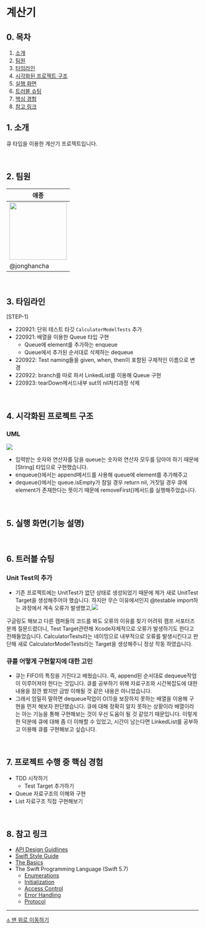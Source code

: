 # 계산기

## 0. 목차
1. [소개](#1.-소개)
2. [팀원](#2.-팀원)
3. [타임라인](#3.-타임라인)
4. [시각화된 프로젝트 구조](#4.-시각화된-프로젝트-구조)
5. [실행 화면](#5.-실행-화면)
6. [트러블 슈팅](#6.-트러블-슈팅)
7. [핵심 경험](#7.-프로젝트-수행-중-핵심-경험)
8. [참고 링크](#-8.-참고-링크)

## 1. 소개
큐 타입을 이용한 계산기 프로젝트입니다.

<br>



## 2. 팀원
| 애종 | 
| --- | 
| <img src= https://i.imgur.com/l2Lwg5b.jpg width=150>| 
| @jonghancha | 

<br>

## 3. 타임라인
[STEP-1]
- 220921: 단위 테스트 타깃 `CalculatorModelTests` 추가
- 220921: 배열을 이용한 Queue 타입 구현
    - Queue에 element를 추가하는 enqueue
    - Queue에서 추가된 순서대로 삭제하는 dequeue
- 220922: Test naming들을 given, when, then이 포함된 구체적인 이름으로 변경
- 220922: branch를 따로 파서 LinkedList를 이용해 Queue 구현
- 220923: tearDown메서드내부 sut의 nil처리과정 삭제





<br>

## 4. 시각화된 프로젝트 구조
### UML

![](https://i.imgur.com/gcBQeKg.png)

- 입력받는 숫자와 연산자를 담을 queue는 숫자와 연산자 모두를 담아야 하기 때문에 [String]
타입으로 구현했습니다.
- enqueue()에서는 append메서드를 사용해 queue에 element를 추가해주고
- dequeue()에서는 queue.isEmpty가 참일 경우 return nil, 거짓일 경우 큐에 element가 존재한다는 뜻이기 때문에 removeFirst()메서드를 실행해주었습니다.

<br>

## 5. 실행 화면(기능 설명)


<br>


## 6. 트러블 슈팅
### Unit Test의 추가
- 기존 프로젝트에는 UnitTest가 없던 상태로 생성되었기 때문에 제가 새로 UnitTest Target을 생성해주어야 했습니다. 하지만 무슨 이유에서인지 @testable import하는 과정에서 계속 오류가 발생했고,![](https://i.imgur.com/46uIaJD.png)

 구글링도 해보고 다른 캠퍼들의 코드를 봐도 오류의 이유를 찾기 어려워 캠프 서포터즈 분께 질문드렸더니, Test Target관련해 Xcode자체적으로 오류가 발생하기도 한다고 전해들었습니다. CalculatorTests라는 네이밍으로 내부적으로 오류를 발생시킨다고 판단해 새로 CalculatorModelTests라는 Target을 생성해주니 정상 작동 하였습니다.
 

### 큐를 어떻게 구현할지에 대한 고민
- 큐는 FIFO의 특징을 가진다고 배웠습니다. 즉, append된 순서대로 dequeue작업이 이루어져야 한다는 것입니다. 큐를 공부하기 위해 자료구조와 시간복잡도에 대한 내용을 잠깐 봤지만 금방 이해될 것 같은 내용은 아니었습니다. 
- 그래서 엄밀히 말하면 dequeue작업이 O(1)을 보장하지 못하는 배열을 이용해 구현을 먼저 해보자 판단했습니다. 큐에 대해 정확히 알지 못하는 상황이라 배열이라는 아는 기능을 통해 구현해보는 것이 우선 도움이 될 것 같았기 때문입니다. 이렇게 한 덕분에 큐에 대해 좀 더 이해할 수 있었고, 시간이 남는다면 LinkedList를 공부하고 이용해 큐를 구현해보고 싶습니다.


<br>

## 7. 프로젝트 수행 중 핵심 경험

- TDD 시작하기
    - Test Target 추가하기
- Queue 자료구조의 이해와 구현
- List 자료구조 직접 구현해보기
  

<br>

## 8. 참고 링크

* [API Design Guidlines](https://swift.org/documentation/api-design-guidelines/)
* [Swift Style Guide](https://google.github.io/swift/)
* [The Basics](https://docs.swift.org/swift-book/LanguageGuide/TheBasics.html)
* The Swift Programming Language (Swift 5.7)
    - [Enumerations](https://docs.swift.org/swift-book/LanguageGuide/Enumerations.html)
    - [Initialization](https://docs.swift.org/swift-book/LanguageGuide/Initialization.html)
    - [Access Control](https://docs.swift.org/swift-book/LanguageGuide/AccessControl.html)
    - [Error Handling](https://docs.swift.org/swift-book/LanguageGuide/ErrorHandling.html)
    - [Protocol](https://docs.swift.org/swift-book/LanguageGuide/Protocols.html)

---
[🔝 맨 위로 이동하기](#계산기)
